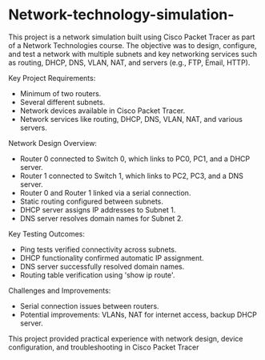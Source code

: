 # Network-technology-simulation-

This project is a network simulation built using Cisco Packet Tracer as part of a Network
Technologies course. The objective was to design, configure, and test a network with multiple
subnets and key networking services such as routing, DHCP, DNS, VLAN, NAT, and servers (e.g.,
FTP, Email, HTTP).

Key Project Requirements:

- Minimum of two routers.
- Several different subnets.
- Network devices available in Cisco Packet Tracer.
- Network services like routing, DHCP, DNS, VLAN, NAT, and various servers.
  
Network Design Overview:
- Router 0 connected to Switch 0, which links to PC0, PC1, and a DHCP server.
- Router 1 connected to Switch 1, which links to PC2, PC3, and a DNS server.
- Router 0 and Router 1 linked via a serial connection.
- Static routing configured between subnets.
- DHCP server assigns IP addresses to Subnet 1.
- DNS server resolves domain names for Subnet 2.

Key Testing Outcomes:
- Ping tests verified connectivity across subnets.
- DHCP functionality confirmed automatic IP assignment.
- DNS server successfully resolved domain names.
- Routing table verification using 'show ip route'.

Challenges and Improvements:
- Serial connection issues between routers.
- Potential improvements: VLANs, NAT for internet access, backup DHCP server.


This project provided practical experience with network design, device configuration, and
troubleshooting in Cisco Packet Tracer
